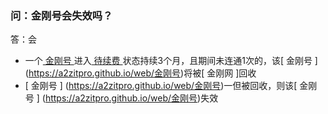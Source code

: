 ### 问：金刚号会失效吗？

答：会

- 一个[ 金刚号 ](https://a2zitpro.github.io/web/金刚号)进入[ 待续费 ]()状态持续3个月，且期间未连通1次的，该[ 金刚号 ] (https://a2zitpro.github.io/web/金刚号)将被[ 金刚网 ]回收
- [ 金刚号 ] (https://a2zitpro.github.io/web/金刚号)一但被回收，则该[ 金刚号 ] (https://a2zitpro.github.io/web/金刚号)失效
